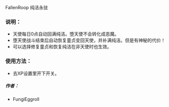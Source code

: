 FallenRoop 纯洁永驻
### 说明：
* 天使每日0点自动回满纯洁。堕天使不会转化成恶魔。
* 堕天使战斗结束后自动恢复童贞变回天使，并补满纯洁。但是有神秘的代价！
* 可以选择修复童贞和恢复纯洁在非天使时也生效。
### 使用方法：
* 去XP设置里开下开关。
##### 作者：
* FungiEggroll